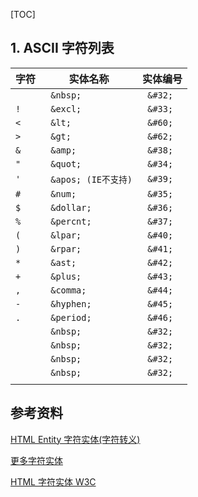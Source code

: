 [TOC]

## 1. ASCII 字符列表



| 字符 | 实体名称  | 实体编号 |
| ---- | --------- | -------- |
| ` `  | ` &nbsp;` | ` &#32;` |
| `!`  | ` &excl;` | ` &#33;` |
| `<`  | ` &lt;`   | ` &#60;` |
| `>`  | ` &gt;`   | ` &#62;` |
| `&`  | ` &amp;`  | ` &#38;` |
| `"`  | ` &quot;` | ` &#34;` |
| `'`  | ` &apos; (IE不支持)` | ` &#39;` |
| `#`  | ` &num;` | ` &#35;` |
| `$`  | ` &dollar;` | ` &#36;` |
| `%`  | ` &percnt;` | ` &#37;` |
| `(`  | ` &lpar;` | ` &#40;` |
| `)`  | ` &rpar;` | ` &#41;` |
| `*`  | ` &ast;` | ` &#42;` |
| `+`  | ` &plus;` | ` &#43;` |
| `,`  | ` &comma;` | ` &#44;` |
| `-`  | ` &hyphen;` | ` &#45;` |
| `.`  | ` &period;` | ` &#46;` |
| ` `  | ` &nbsp;` | ` &#32;` |
| ` `  | ` &nbsp;` | ` &#32;` |
| ` `  | ` &nbsp;` | ` &#32;` |
| ` `  | ` &nbsp;` | ` &#32;` |
|      |           |          |





## 参考资料

[HTML Entity 字符实体(字符转义)](http://www.cnblogs.com/polk6/p/html-entity.html)

[更多字符实体](https://www.freeformatter.com/html-entities.html#iso88591-characters)

[HTML 字符实体 W3C](http://www.w3school.com.cn/html/html_entities.asp)

